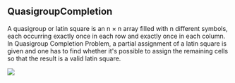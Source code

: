 ## QuasigroupCompletion

A quasigroup or latin square is an n × n array filled with n different symbols, each occurring exactly once in each row and exactly once in each column. In Quasigroup Completion Problem, a partial assignment of a latin square is given and one has to find whether it's possible to assign the remaining cells so that the result is a valid latin square.

![](https://i.imgur.com/Ky74fI6.png)

